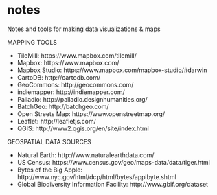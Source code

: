 # notes
Notes and tools for making data visualizations &amp; maps

MAPPING TOOLS
<ul>
  <li>TileMill: https://www.mapbox.com/tilemill/</li>
  <li>Mapbox: https://www.mapbox.com/</li>
  <li>Mapbox Studio: https://www.mapbox.com/mapbox-studio/#darwin</li>
  <li>CartoDB: http://cartodb.com/</li>
  <li>GeoCommons: http://geocommons.com/</li>
  <li>indiemapper: http://indiemapper.com/</li>
  <li>Palladio: http://palladio.designhumanities.org/</li>
  <li>BatchGeo: http://batchgeo.com/</li>
  <li>Open Streets Map: https://www.openstreetmap.org/</li>
  <li>Leaflet: http://leafletjs.com/</li>
  <li>QGIS: http://www2.qgis.org/en/site/index.html</li>
</ul>

GEOSPATIAL DATA SOURCES
<ul>
  <li>Natural Earth: http://www.naturalearthdata.com/</li>
  <li>US Census: https://www.census.gov/geo/maps-data/data/tiger.html</li>
  <li>Bytes of the Big Apple: http://www.nyc.gov/html/dcp/html/bytes/applbyte.shtml</li>
  <li>Global Biodiversity Information Facility: http://www.gbif.org/dataset</li>
</ul>
